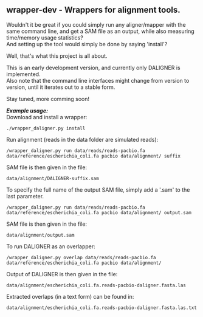 ## wrapper-dev - Wrappers for alignment tools.  
Wouldn't it be great if you could simply run any aligner/mapper with the same command line, and get a SAM file as an output, while also measuring time/memory usage statistics?  
And setting up the tool would simply be done by saying 'install'?  

Well, that's what this project is all about.  

This is an early development version, and currently only DALIGNER is implemented.  
Also note that the command line interfaces might change from version to version, until it iterates out to a stable form.  

Stay tuned, more comming soon!  


***Example usage:***  
Download and install a wrapper:  
```
./wrapper_daligner.py install  
```  
  
Run alignment (reads in the data folder are simulated reads):  
```
/wrapper_daligner.py run data/reads/reads-pacbio.fa data/reference/escherichia_coli.fa pacbio data/alignment/ suffix  
```  
SAM file is then given in the file:  
```
data/alignment/DALIGNER-suffix.sam  
```  

To specify the full name of the output SAM file, simply add a '.sam' to the last parameter.  
```
/wrapper_daligner.py run data/reads/reads-pacbio.fa data/reference/escherichia_coli.fa pacbio data/alignment/ output.sam  
```  
SAM file is then given in the file:  
```
data/alignment/output.sam  
```  

To run DALIGNER as an overlapper:  
```
/wrapper_daligner.py overlap data/reads/reads-pacbio.fa data/reference/escherichia_coli.fa pacbio data/alignment/  
```  
Output of DALIGNER is then given in the file:  
```
data/alignment/escherichia_coli.fa.reads-pacbio-daligner.fasta.las  
```  
Extracted overlaps (in a text form) can be found in:  
```
data/alignment/escherichia_coli.fa.reads-pacbio-daligner.fasta.las.txt  
```  
